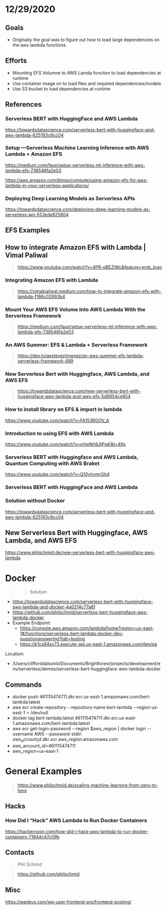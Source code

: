 # 12/29/2020

## Goals

- Originally the goal was to figure out how to load large dependencies on the aws lambda functions.

## Efforts

- Mounting EFS Volumne to AWS Lamda function to load dependencies at runtime
- Use container image on to load files and required dependencies/models
- Use S3 bucket to load dependencies at runtime

## References


### Serverless BERT with HuggingFace and AWS Lambda

https://towardsdatascience.com/serverless-bert-with-huggingface-and-aws-lambda-625193c6cc04

### Setup —Serverless Machine Learning Inference with AWS Lambda + Amazon EFS

https://medium.com/faun/setup-serverless-ml-inference-with-aws-lambda-efs-738546fa2e03

https://aws.amazon.com/blogs/compute/using-amazon-efs-for-aws-lambda-in-your-serverless-applications/

### Deploying Deep Learning Models as Serverless APIs

https://towardsdatascience.com/deploying-deep-learning-models-as-serverless-api-553eda925804

## EFS Examples

## How to integrate Amazon EFS with Lambda | Vimal Paliwal

> https://www.youtube.com/watch?v=4PR-qBEZiWc&feature=emb_logo
### Integrating Amazon EFS with Lambda

> https://vimalpaliwal.medium.com/how-to-integrate-amazon-efs-with-lambda-f186c02893b4
### Mount Your AWS EFS Volume Into AWS Lambda With the Serverless Framework

> https://medium.com/faun/setup-serverless-ml-inference-with-aws-lambda-efs-738546fa2e03
### An AWS Summer: EFS & Lambda + Serverless Framework

> https://dev.to/aestevezjimenez/an-aws-summer-efs-lambda-serverless-framework-489

### New Serverless Bert with Huggingface, AWS Lambda, and AWS EFS
> https://towardsdatascience.com/new-serverless-bert-with-huggingface-aws-lambda-and-aws-efs-5d8954ce654

### How to install library on EFS & import in lambda

https://www.youtube.com/watch?v=FA153BGOV_A

### Introduction to using EFS with AWS Lambda

https://www.youtube.com/watch?v=vHwNh9JtPwE&t=49s


### Serverless BERT with Huggingface and AWS Lambda, Quantum Computing with AWS Braket

https://www.youtube.com/watch?v=Q10vhymrGh4

### Serverless BERT with HuggingFace and AWS Lambda
### Solution without Docker

https://towardsdatascience.com/serverless-bert-with-huggingface-and-aws-lambda-625193c6cc04

## New Serverless Bert with Huggingface, AWS Lambda, and AWS EFS

https://www.philschmid.de/new-serverless-bert-with-huggingface-aws-lambda
 # Docker

 >> Solution
 - https://towardsdatascience.com/serverless-bert-with-huggingface-aws-lambda-and-docker-4a0214c77a6f
 - https://github.com/philschmid/serverless-bert-huggingface-aws-lambda-docker
 - Example Endpoint:
    - https://console.aws.amazon.com/lambda/home?region=us-east-1#/functions/serverless-bert-lambda-docker-dev-questionanswering?tab=testing
    - https://k1cs64sx73.execute-api.us-east-1.amazonaws.com/dev/qa

Location:
  - /Users/clifforddalsoniii/Documents/Brightforest/projects/development/env/serverless/demos/serverless-bert-huggingface-aws-lambda-docker

## Commands
- docker push 461115474711.dkr.ecr.us-east-1.amazonaws.com/bert-lambda:latest
- aws ecr create-repository --repository-name bert-lambda --region us-east-1 > /dev/null
- docker tag bert-lambda:latest 461115474711.dkr.ecr.us-east-1.amazonaws.com/bert-lambda:latest
-  aws ecr get-login-password     --region $aws_region | docker login     --username AWS     --password-stdin $aws_account_id.dkr.ecr.$aws_region.amazonaws.com
- aws_account_id=461115474711
- aws_region=us-east-1


# General Examples

> https://www.philschmid.de/scaling-machine-learning-from-zero-to-hero

## Hacks

### How Did I “Hack” AWS Lambda to Run Docker Containers

https://hackernoon.com/how-did-i-hack-aws-lambda-to-run-docker-containers-7184dc47c09b


## Contacts

> Phil Schmid

> https://github.com/philschmid
## Misc

https://wedevs.com/wp-user-frontend-pro/frontend-posting/
